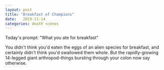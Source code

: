 ```yaml
---
layout: post
title: "Breakfast of Champions"
date:   2019-11-14
categories: death scenes
---
```

Today's prompt: "What you ate for breakfast"

You didn't think you'd eaten the eggs of an alien species for breakfast, and certainly didn't think you'd swallowed them whole. But the rapidly-growing 14-legged giant arthropod-things bursting through your colon now say otherwise.
